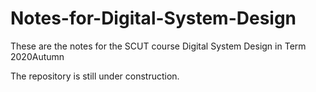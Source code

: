 # Notes-for-Digital-System-Design
These are the notes for the SCUT course Digital System Design in Term 2020Autumn

The repository is still under construction.

